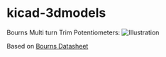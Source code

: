 # kicad-3dmodels

Bourns Multi turn Trim Potentiometers:
![Illustration](https://github.com/dhaillant/kicad-3dmodels/raw/master/bourns/bourns.png)

Based on [Bourns Datasheet](http://www.bourns.com/docs/product-datasheets/3296.pdf)
